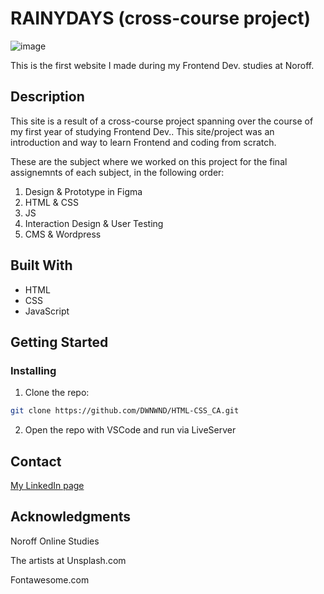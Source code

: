 #  RAINYDAYS (cross-course project)

![image](https://github.com/DWNWND/HTML-CSS_CA/assets/126068161/7f11ce91-7048-4a1b-8cef-dae27ab98a92)

This is the first website I made during my Frontend Dev. studies at Noroff. 


## Description

This site is a result of a cross-course project spanning over the course of my first year of studying Frontend Dev.. This site/project was an introduction and way to learn Frontend and coding from scratch.

These are the subject where we worked on this project for the final assignemnts of each subject, in the following order:
1. Design & Prototype in Figma
2. HTML & CSS
3. JS
4. Interaction Design & User Testing
5. CMS & Wordpress


## Built With

- HTML
- CSS
- JavaScript

## Getting Started

### Installing

1. Clone the repo:

```bash
git clone https://github.com/DWNWND/HTML-CSS_CA.git
```

2. Open the repo with VSCode and run via LiveServer


## Contact

[My LinkedIn page](https://www.linkedin.com/in/thea-oland-b38175139/)


## Acknowledgments

Noroff Online Studies

The artists at Unsplash.com

Fontawesome.com
